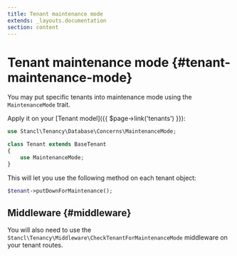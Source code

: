 ```yaml
---
title: Tenant maintenance mode
extends: _layouts.documentation
section: content
---
```


# Tenant maintenance mode {#tenant-maintenance-mode}

You may put specific tenants into maintenance mode using the `MaintenanceMode` trait.

Apply it on your [Tenant model]({{ $page->link('tenants') }}):

```php
use Stancl\Tenancy\Database\Concerns\MaintenanceMode;

class Tenant extends BaseTenant
{
    use MaintenanceMode;
}
```

This will let you use the following method on each tenant object:
```php
$tenant->putDownForMaintenance();
```

## Middleware {#middleware}

You will also need to use the `Stancl\Tenancy\Middleware\CheckTenantForMaintenanceMode` middleware on your tenant routes.

